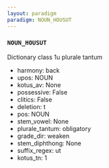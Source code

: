 ```yaml
---
layout: paradigm
paradigm: NOUN_HOUSUT
---
```

### ` NOUN_HOUSUT `

Dictionary class 1u plurale tantum
* harmony: back
* upos: NOUN
* kotus_av: None
* possessive: False
* clitics: False
* deletion: t
* pos: NOUN
* stem_vowel: None
* plurale_tantum: obligatory
* grade_dir: weaken
* stem_diphthong: None
* suffix_regex: ut
* kotus_tn: 1
